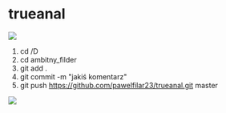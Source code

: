 # trueanal

![](http://giphygifs.s3.amazonaws.com/media/mCzGEL95umeyY/giphy.gif)



1) cd /D
2) cd ambitny_filder
3) git add .
4) git commit -m "jakiś komentarz"
5) git push https://github.com/pawelfilar23/trueanal.git master


![](
https://media.giphy.com/media/hO7Fa5QlCnE3u/giphy.gif)
